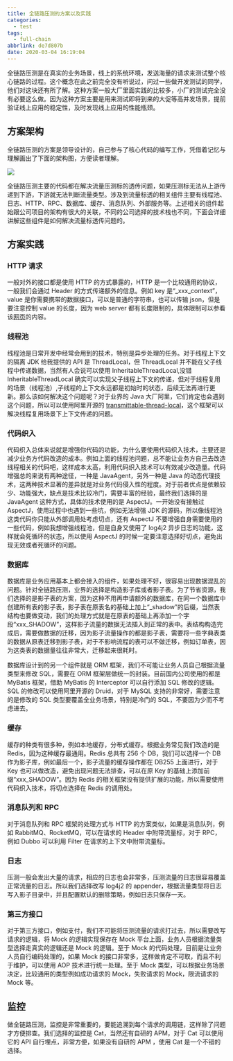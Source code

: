 ```yaml
---
title: 全链路压测的方案以及实践
categories:
  - test
tags:
  - full-chain
abbrlink: de7d807b
date: 2020-03-04 16:19:04
---
```


全链路压测是在真实的业务场景，线上的系统环境，发送海量的请求来测试整个核心链路的过程。这个概念在此之前完全没有听说过，问过一些做开发测试的同学，他们对这块还有所了解。这种方案一般大厂里面实践的比较多，小厂的测试完全没有必要这么做。因为这种方案主要是用来测试即将到来的大促等高并发场景，提前验证线上应用的稳定性，及时发现线上应用的性能瓶颈。

## 方案架构
全链路压测的方案是领导设计的，自己参与了核心代码的编写工作，凭借着记忆与理解画出了下面的架构图，方便读者理解。

![](https://site.itgrocery.cn/2020/media/15833145168812.jpg)

全链路压测主要的代码都在解决流量压测标的透传问题，如果压测标无法从上游传递到下游，下游就无法判断流量类型。涉及到流量标透的相关组件主要有线程池、日志、HTTP、RPC、数据库、缓存、消息队列、外部服务等。上述相关的组件起始跟公司项目的架构有很大的关联，不同的公司选择的技术栈也不同，下面会详细讲解这些组件是如何解决流量标透传问题的。

## 方案实践

### HTTP 请求

一般对外的接口都是使用 HTTP 的方式暴露的，HTTP 是一个比较通用的协议，一般我们会通过 Header 的方式传递额外的信息。例如 key 是“_xxx_context”，value 是你需要携带的数据接口，可以是普通的字符串，也可以传输 json，但是要注意控制 value 的长度，因为 web server 都有长度限制的，具体限制可以参看该[网页](https://www.tutorialspoint.com/What-is-the-maximum-size-of-HTTP-header-values)的内容。

### 线程池

线程池是日常开发中经常会用到的技术，特别是异步处理的任务。对于线程上下文的隔离 JDK 给我提供的 API 是 ThreadLocal，但 ThreadLocal 并不能在父子线程中传递数据，当然有人会说可以使用 InheritableThreadLocal,没错 InheritableThreadLocal 确实可以实现父子线程上下文的传递，但对于线程复用的场景（线程池）,子线程的上下文永远都是初始时的状态，后续无法再进行更新。那么该如何解决这个问题呢？对于业界的 Java 大厂阿里，它们肯定也会遇到这个问题，所以可以使用阿里开源的 [transmittable-thread-local](https://github.com/alibaba/transmittable-thread-local)，这个框架可以解决线程复用场景下上下文传递的问题。

### 代码织入

代码织入总体来说就是增强你代码的功能，为什么要使用代码织入技术，主要还是减少业务方代码改造的成本。例如上面的线程池问题，总不能让业务方自己去改造线程相关的代码吧，这样成本太高，利用代码织入技术可以有效减少改造量。代码增强总的来说有两种途径，一种是 JavaAgent，另外一种是 Java 的动态代理技术，这两种技术显著的差异就是对业务代码侵入性的程度。对于前者优点是依赖较少、功能强大，缺点是技术比较冷门，需要丰富的经验，最终我们选择的是 JavaAgent 这种方式，具体的技术使用的是 AspectJ。一开始没有接触过 AspectJ，使用过程中也遇到一些坑，例如无法增强 JDK 的源码，所以像线程池这类代码你只能从外部调用处考虑切点，还有 AspectJ 不要增强自身需要使用的一些代码，例如我想增强线程池，但是自身又使用了 log4j2 异步日志的功能，这样就会死循环的状态，所以使用 AspectJ 的时候一定要注意选择好切点，避免出现无效或者死循环的问题。

### 数据库

数据库是业务应用基本上都会接入的组件，如果处理不好，很容易出现数据混乱的问题。针对全链路压测，业界的选择是构造影子库或者影子表。为了节省资源，我们选择的是影子表的方案，因为这种不用再申请额外的数据库，在同一个数据库中创建所有表的影子表，影子表在原表名的基础上加上“_shadow”的后缀，当然表结构也要做变动，我们的处理方式就是在原表的基础上再添加一个字段“xxx_SHADOW”，这样影子流量的数据无法插入到正常的表中。表结构构造完成后，需要做数据的迁移，因为影子流量操作的都是影子表，需要将一些字典表类的数据从原表迁移到影子表，对于不影响流程的表可以不做迁移，例如订单表，因为这类表的数据量往往非常大，迁移起来很耗时。

数据库设计到的另一个组件就是 ORM 框架，我们不可能让业务人员自己根据流量类型来修改 SQL，需要在 ORM 框架层做统一的封装。目前国内公司使用的都是 MyBatis 框架，借助 MyBatis 的 Interceptor 可以自行添加 SQL 修改的逻辑。SQL 的修改可以使用阿里开源的 Druid，对于 MySQL 支持的非常好，需要注意的是修改的 SQL 类型要覆盖全业务场景，特别是冷门的 SQL，不要因为少而不考虑进去。

### 缓存

缓存的种类有很多种，例如本地缓存，分布式缓存。根据业务常见我们改造的是 Redis，因为这种缓存最通用。Redis 总共有 256 个 DB，我们可以选择一个 DB 作为影子库，例如最后一个，影子流量的缓存操作都在 DB255 上面进行，对于 Key 也可以做改造，避免出现问题无法排查，可以在原 Key 的基础上添加前缀“xxx_SHADOW”。因为 Redis 的相关框架没有提供扩展的功能，所以需要使用代码织入技术，将切点选择在 Redis 的调用处。

### 消息队列和 RPC

对于消息队列和 RPC 框架的处理方式与 HTTP 的方案类似，如果是消息队列，例如 RabbitMQ、RocketMQ，可以在请求的 Header 中附带流量标，对于 RPC，例如 Dubbo 可以利用 Filter 在请求的上下文中附带流量标。

### 日志

压测一般会发出大量的请求，相应的日志也会非常多，压测流量的日志很容易覆盖正常流量的日志。所以我们选择改写 log4j2 的 appender，根据流量类型将日志写入影子目录中，并且配置默认的删除策略，例如日志只保存一天。

### 第三方接口

对于第三方接口，例如支付，我们不可能将压测流量的请求打过去，所以需要改写请求的逻辑，将 Mock 的逻辑实现保存在 Mock 平台上面，业务人员根据流量类型选择走真实的逻辑还是 Mock 的逻辑。至于 Mock 的代码处理，目前是让业务人员自行编码处理的，如果 Mock 的接口非常多，这样做肯定不可取，而且不利于维护，可以使用 AOP 技术进行统一处理。至于 Mock 类型，可以根据业务场景决定，比较通用的类型例如成功请求的 Mock，失败请求的 Mock，限流请求的 Mock 等。

## 监控

做全链路压测，监控是非常重要的，要能追溯到每个请求的调用链，这样除了问题才方便排查。我们选择的监控是 Cat，当然还有自研的 APM，对于 Cat 可以使用它的 API 自行埋点，非常方便，如果没有自研的 APM ，使用 Cat 是一个不错的选择。




